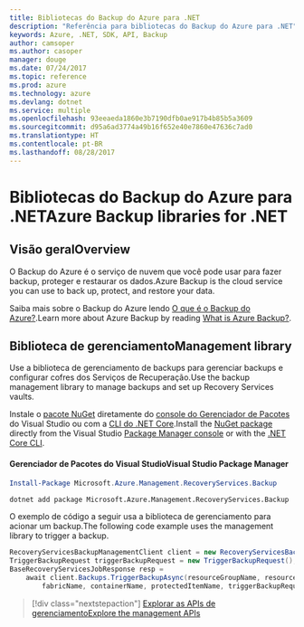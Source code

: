 ```yaml
---
title: Bibliotecas do Backup do Azure para .NET
description: "Referência para bibliotecas do Backup do Azure para .NET"
keywords: Azure, .NET, SDK, API, Backup
author: camsoper
ms.author: casoper
manager: douge
ms.date: 07/24/2017
ms.topic: reference
ms.prod: azure
ms.technology: azure
ms.devlang: dotnet
ms.service: multiple
ms.openlocfilehash: 93eeaeda1860e3b7190dfb0ae917b4b85b5a3609
ms.sourcegitcommit: d95a6ad3774a49b16f652e40e7860e47636c7ad0
ms.translationtype: HT
ms.contentlocale: pt-BR
ms.lasthandoff: 08/28/2017
---
```

# <a name="azure-backup-libraries-for-net"></a><span data-ttu-id="181e7-104">Bibliotecas do Backup do Azure para .NET</span><span class="sxs-lookup"><span data-stu-id="181e7-104">Azure Backup libraries for .NET</span></span>

## <a name="overview"></a><span data-ttu-id="181e7-105">Visão geral</span><span class="sxs-lookup"><span data-stu-id="181e7-105">Overview</span></span>

<span data-ttu-id="181e7-106">O Backup do Azure é o serviço de nuvem que você pode usar para fazer backup, proteger e restaurar os dados.</span><span class="sxs-lookup"><span data-stu-id="181e7-106">Azure Backup is the cloud service you can use to back up, protect, and restore your data.</span></span>

<span data-ttu-id="181e7-107">Saiba mais sobre o Backup do Azure lendo [O que é o Backup do Azure?](/azure/backup/backup-introduction-to-azure-backup).</span><span class="sxs-lookup"><span data-stu-id="181e7-107">Learn more about Azure Backup by reading [What is Azure Backup?](/azure/backup/backup-introduction-to-azure-backup).</span></span>

## <a name="management-library"></a><span data-ttu-id="181e7-108">Biblioteca de gerenciamento</span><span class="sxs-lookup"><span data-stu-id="181e7-108">Management library</span></span>

<span data-ttu-id="181e7-109">Use a biblioteca de gerenciamento de backups para gerenciar backups e configurar cofres dos Serviços de Recuperação.</span><span class="sxs-lookup"><span data-stu-id="181e7-109">Use the backup management library to manage backups and set up Recovery Services vaults.</span></span>

<span data-ttu-id="181e7-110">Instale o [pacote NuGet](https://www.nuget.org/packages/Microsoft.Azure.Management.RecoveryServices.Backup) diretamente do [console do Gerenciador de Pacotes][PackageManager] do Visual Studio ou com a [CLI do .NET Core][DotNetCLI].</span><span class="sxs-lookup"><span data-stu-id="181e7-110">Install the [NuGet package](https://www.nuget.org/packages/Microsoft.Azure.Management.RecoveryServices.Backup) directly from the Visual Studio [Package Manager console][PackageManager] or with the [.NET Core CLI][DotNetCLI].</span></span>

#### <a name="visual-studio-package-manager"></a><span data-ttu-id="181e7-111">Gerenciador de Pacotes do Visual Studio</span><span class="sxs-lookup"><span data-stu-id="181e7-111">Visual Studio Package Manager</span></span>

```powershell
Install-Package Microsoft.Azure.Management.RecoveryServices.Backup
```

```bash
dotnet add package Microsoft.Azure.Management.RecoveryServices.Backup
```

<span data-ttu-id="181e7-112">O exemplo de código a seguir usa a biblioteca de gerenciamento para acionar um backup.</span><span class="sxs-lookup"><span data-stu-id="181e7-112">The following code example uses the management library to trigger a backup.</span></span>

```csharp
RecoveryServicesBackupManagementClient client = new RecoveryServicesBackupManagementClient(credentials);
TriggerBackupRequest triggerBackupRequest = new TriggerBackupRequest();
BaseRecoveryServicesJobResponse resp =
    await client.Backups.TriggerBackupAsync(resourceGroupName, resourceName, null,
        fabricName, containerName, protectedItemName, triggerBackupRequest);
```

> [!div class="nextstepaction"]
> [<span data-ttu-id="181e7-113">Explorar as APIs de gerenciamento</span><span class="sxs-lookup"><span data-stu-id="181e7-113">Explore the management APIs</span></span>](/dotnet/api/overview/azure/backup/management)

[PackageManager]: https://docs.microsoft.com/nuget/tools/package-manager-console
[DotNetCLI]: https://docs.microsoft.com/dotnet/core/tools/dotnet-add-package

